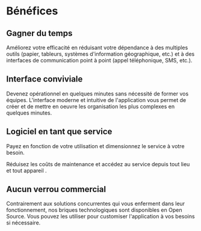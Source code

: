 # Bénéfices

## <i class="las la-business-time"></i> Gagner du temps

Améliorez votre efficacité en réduisant votre dépendance à des multiples outils (papier, tableurs, systèmes d'information géographique, etc.) et à des interfaces de communication point à point (appel téléphonique, SMS, etc.).

## <i class="las la-smile-beam"></i> Interface conviviale

Devenez opérationnel en quelques minutes sans nécessité de former vos équipes. L'interface moderne et intuitive de l'application vous permet de créer et de mettre en oeuvre les organisation les plus complexes en quelques minutes.

## <i class="lab la-cloudversify"></i> Logiciel en tant que service

Payez en fonction de votre utilisation et dimensionnez le service à votre besoin.

Réduisez les coûts de maintenance et accédez au service depuis tout lieu et tout appareil <i class="las la-laptop"></i><i class="las la-tablet"></i><i class="las la-mobile"></i>.

## <i class="las la-lock-open"></i> Aucun verrou commercial

Contrairement aux solutions concurrentes qui vous enferment dans leur fonctionnement, nos briques technologiques sont disponibles en Open Source. Vous pouvez les utiliser pour customiser l'application à vos besoins si nécessaire.

